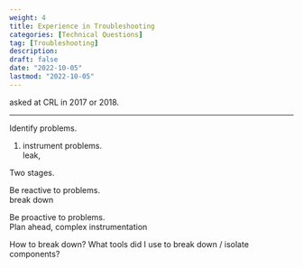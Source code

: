 ```yaml
---
weight: 4
title: Experience in Troubleshooting
categories: [Technical Questions]
tag: [Troubleshooting]
description: 
draft: false
date: "2022-10-05"
lastmod: "2022-10-05"
---
```

asked at CRL in 2017 or 2018.

<!--More-->
---

Identify problems. 
1) instrument problems.  
leak, 

Two stages. 

Be reactive to problems.  
break down

Be proactive to problems.  
Plan ahead, complex instrumentation  

How to break down?  What tools did I use to break down / isolate components?




